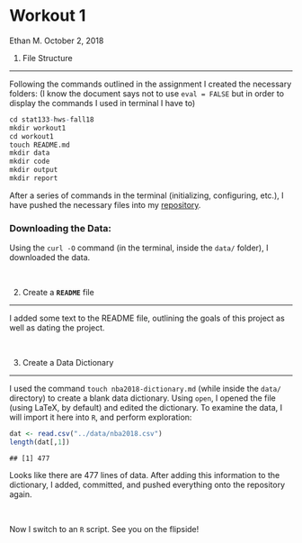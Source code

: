 Workout 1
================
Ethan M.
October 2, 2018

1) File Structure
-----------------

Following the commands outlined in the assignment I created the necessary folders: (I know the document says not to use `eval = FALSE` but in order to display the commands I used in terminal I have to)

``` r
cd stat133-hws-fall18
mkdir workout1
cd workout1
touch README.md
mkdir data
mkdir code
mkdir output
mkdir report
```

After a series of commands in the terminal (initializing, configuring, etc.), I have pushed the necessary files into my [repository](https://github.com/epm927/Workout-1.git).

### Downloading the Data:

Using the `curl -O` command (in the terminal, inside the `data/` folder), I downloaded the data.

 

2) Create a **`README`** file
-----------------------------

I added some text to the README file, outlining the goals of this project as well as dating the project.

 

3) Create a Data Dictionary
---------------------------

I used the command `touch nba2018-dictionary.md` (while inside the `data/` directory) to create a blank data dictionary. Using `open`, I opened the file (using LaTeX, by default) and edited the dictionary. To examine the data, I will import it here into `R`, and perform exploration:

``` r
dat <- read.csv("../data/nba2018.csv")
length(dat[,1])
```

    ## [1] 477

Looks like there are 477 lines of data. After adding this information to the dictionary, I added, committed, and pushed everything onto the repository again.

 

Now I switch to an `R` script. See you on the flipside!
